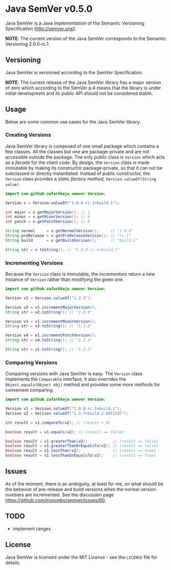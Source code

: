 Java SemVer v0.5.0
==================
Java SemVer is a Java implementation of the Semantic Versioning Specification 
(http://semver.org/).

**NOTE**: The current version of the Java SemVer corresponds to the Semantic 
Versioning 2.0.0-rc.1.

Versioning
----------
Java SemVer is versioned according to the SemVer Specification.

**NOTE**: The current release of the Java SemVer library has a major version of 
zero which according to the SemVer p.4 means that the library is under initial 
development and its public API should not be considered stable.

Usage
-----
Below are some common use cases for the Java SemVer library.

### Creating Versions ###
Java SemVer library is composed of one small package which contains a few 
classes. All the classes but one are package-private and are not accessible 
outside the package. The only public class is `Version` which acts as a 
_facade_ for the client code. By design, the `Version` class is made immutable 
by making its constructor package-private, so that it can not be subclassed or 
directly instantiated. Instead of public constructor, the `Version` class 
provides a _static factory method_, `Version.valueOf(String value)`.

```java
import com.github.zafarkhaja.semver.Version;

Version v = Version.valueOf("1.0.0-rc.1+build.1");

int major = v.getMajorVersion(); // 1
int minor = v.getMinorVersion(); // 0
int patch = v.getPatchVersion(); // 0

String normal     = v.getNormalVersion();     // "1.0.0"
String preRelease = v.getPreReleaseVersion(); // "rc.1"
String build      = v.getBuildVersion();      // "build.1"

String str = v.toString(); // "1.0.0-rc.1+build.1"
```

### Incrementing Versions ###
Because the `Version` class is immutable, the _incrementors_ return a new 
instance of `Version` rather than modifying the given one.

```java
import com.github.zafarkhaja.semver.Version;

Version v1 = Version.valueOf("1.2.3");

Version v2 = v1.incrementMajorVersion();
String str = v2.toString(); // "2.0.0"

Version v3 = v1.incrementMinorVersion();
String str = v3.toString(); // "1.3.0"

Version v4 = v1.incrementPatchVersion();
String str = v4.toString(); // "1.2.4"

String str = v1.toString(); // "1.2.3"
```

### Comparing Versions ###
Comparing versions with Java SemVer is easy. The `Version` class implements the 
`Comparable` interface, it also overrides the `Object.equals(Object obj)` method 
and provides some more methods for convenient comparing.

```java
import com.github.zafarkhaja.semver.Version;

Version v1 = Version.valueOf("1.0.0-rc.1+build.1");
Version v2 = Version.valueOf("1.3.7+build.2.b8f12d7");

int result = v1.compareTo(v2); // (result < 0)

boolean result = v1.equals(v2); // (result == false)

boolean result = v1.greaterThan(v2);           // (result == false)
boolean result = v1.greaterThanOrEqualsTo(v2); // (result == false)
boolean result = v1.lessThan(v2);              // (result == true)
boolean result = v1.lessThanOrEqualsTo(v2);    // (result == true)
```

Issues
------
As of the moment, there is an ambiguity, at least for me, on what should be the 
behavior of pre-release and build versions when the normal version numbers are 
incremented. See the discussion page https://github.com/mojombo/semver/issues/60.

TODO
----
* implement ranges

License
-------
Java SemVer is licensed under the MIT License - see the `LICENSE` file for details.
